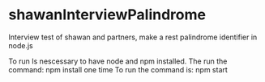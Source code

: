 # shawanInterviewPalindrome
Interview test of shawan and partners, make a rest palindrome identifier in node.js

To run
Is nescessary to have node and npm installed.
The run the command: npm install one time
To run the command is: npm start
